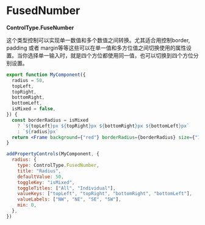# FusedNumber

**ControlType.FuseNumber**

这个类型控制可以实现单一数值和多个数值之间转换。尤其适合用控制border, padding 或者 margin等等这些可以在单一值和多方位值之间切换使用的属性设置。当你选择单一输入时，就是四个方位都使用同一值，也可以切换到四个方位分别设置。

```jsx
export function MyComponent({
  radius = 50,
  topLeft,
  topRight,
  bottomRight,
  bottomLeft,
  isMixed = false,
}) {
  const borderRadius = isMixed
    ? `${topLeft}px ${topRight}px ${bottomRight}px ${bottomLeft}px`
    : `${radius}px`
  return <Frame background={"red"} borderRadius={borderRadius} size={"100%"}></Frame>
}

addPropertyControls(MyComponent, {
  radius: {
    type: ControlType.FusedNumber,
    title: "Radius",
    defaultValue: 50,
    toggleKey: "isMixed",
    toggleTitles: ["All", "Individual"],
    valueKeys: ["topLeft", "topRight", "bottomRight", "bottomLeft"],
    valueLabels: ["NW", "NE", "SE", "SW"],
    min: 0,
  },
})
```

